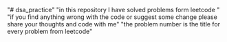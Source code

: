 "# dsa_practice" 
"in this repository I have solved problems form leetcode "
"if you find anything wrong with the code or suggest some change please share your thoughts and code with me"
"the problem number is the title for every problem from leetcode"
